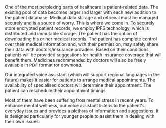 
One of the most perplexing parts of healthcare is patient-related data. The existing pool of data becomes larger and larger with each new addition to the patient database. Medical data storage and retrieval must be managed securely and is a source of worry. This is where we come in. To securely store encrypted patient records, we employ IPFS technology, which is distributed and immutable storage. The patient has the option of downloading his or her medical records. The patient has complete control over their medical information and, with their permission, may safely share their data with doctors/insurance providers. Based on their conditions, patients will be provided suggestions for health insurance coverage that will benefit them. Medicines recommended by doctors will also be freely available in PDF format for download.

Our integrated voice assistant (which will support regional languages in the future) makes it easier for patients to arrange medical appointments. The availability of specialised doctors will determine their appointment. The patient can reschedule their appointment timings.

Most of them have been suffering from mental stress in recent years. To enhance mental wellness, our voice assistant listens to the patient's everyday issues and provides a plethora of information and suggestions. It is designed particularly for younger people to assist them in dealing with their own issues.
